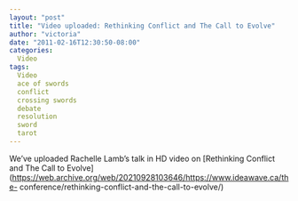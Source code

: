 ```yaml
---
layout: "post"
title: "Video uploaded: Rethinking Conflict and The Call to Evolve"
author: "victoria"
date: "2011-02-16T12:30:50-08:00"
categories:
  Video
tags: 
  Video
  ace of swords
  conflict
  crossing swords
  debate
  resolution
  sword
  tarot
---
```


We’ve uploaded Rachelle Lamb’s talk in HD video on [Rethinking Conflict and
The Call to
Evolve](https://web.archive.org/web/20210928103646/https://www.ideawave.ca/the-
conference/rethinking-conflict-and-the-call-to-evolve/)


[//]: # (Retrieved from https://web.archive.org/web/20210926180340/https://www.ideawave.ca/video-uploaded-rethinking-conflict-and-the-call-to-evolve/)